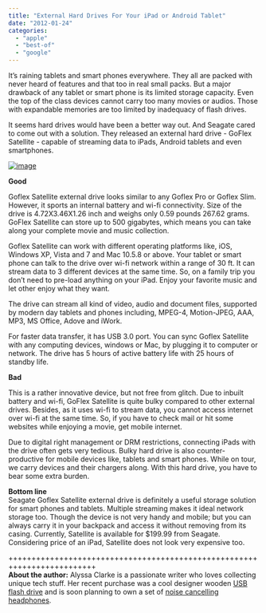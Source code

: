 ```yaml
---
title: "External Hard Drives For Your iPad or Android Tablet"
date: "2012-01-24"
categories: 
  - "apple"
  - "best-of"
  - "google"
---
```


It’s raining tablets and smart phones everywhere. They all are packed with never heard of features and that too in real small packs. But a major drawback of any tablet or smart phone is its limited storage capacity. Even the top of the class devices cannot carry too many movies or audios. Those with expandable memories are too limited by inadequacy of flash drives.

  
It seems hard drives would have been a better way out. And Seagate cared to come out with a solution. They released an external hard drive - GoFlex Satellite - capable of streaming data to iPads, Android tablets and even smartphones.  

[![image](http://lh4.ggpht.com/-qj9UZddhAJQ/Tx5Rq-a-GDI/AAAAAAAAITE/ozmQHFKJvtI/image_thumb.png?imgmax=800 "image")](http://lh3.ggpht.com/-ktkI2ati1uY/Tx5RqK1wFcI/AAAAAAAAIS8/saHseM9GzeI/s1600-h/image%25255B2%25255D.png)

**Good**

Goflex Satellite external drive looks similar to any Goflex Pro or Goflex Slim. However, it sports an internal battery and wi-fi connectivity. Size of the drive is 4.72X3.46X1.26 inch and weighs only 0.59 pounds 267.62 grams. GoFlex Satellite can store up to 500 gigabytes, which means you can take along your complete movie and music collection.

  
Goflex Satellite can work with different operating platforms like, iOS, Windows XP, Vista and 7 and Mac 10.5.8 or above. Your tablet or smart phone can talk to the drive over wi-fi network within a range of 30 ft. It can stream data to 3 different devices at the same time. So, on a family trip you don’t need to pre-load anything on your iPad. Enjoy your favorite music and let other enjoy what they want.

  
The drive can stream all kind of video, audio and document files, supported by modern day tablets and phones including, MPEG-4, Motion-JPEG, AAA, MP3, MS Office, Adove and iWork.

  
For faster data transfer, it has USB 3.0 port. You can sync Goflex Satellite with any computing devices, windows or Mac, by plugging it to computer or network. The drive has 5 hours of active battery life with 25 hours of standby life.  

**Bad**

This is a rather innovative device, but not free from glitch. Due to inbuilt battery and wi-fi, GoFlex Satellite is quite bulky compared to other external drives. Besides, as it uses wi-fi to stream data, you cannot access internet over wi-fi at the same time. So, if you have to check mail or hit some websites while enjoying a movie, get mobile internet.

  
Due to digital right management or DRM restrictions, connecting iPads with the drive often gets very tedious. Bulky hard drive is also counter-productive for mobile devices like, tablets and smart phones. While on tour, we carry devices and their chargers along. With this hard drive, you have to bear some extra burden.

  
**Bottom line**  
Seagate Goflex Satellite external drive is definitely a useful storage solution for smart phones and tablets. Multiple streaming makes it ideal network storage too. Though the device is not very handy and mobile; but you can always carry it in your backpack and access it without removing from its casing. Currently, Satellite is available for $199.99 from Seagate. Considering price of an iPad, Satellite does not look very expensive too.  

+++++++++++++++++++++++++++++++++++++++++++++++++++++++++++++++++++++++++  
**About the author:** Alyssa Clarke is a passionate writer who loves collecting unique tech stuff. Her recent purchase was a cool designer wooden [USB flash drive](http://www.designbuzz.com/entry/10-creative-unique-usb-flash-drive-designs/) and is soon planning to own a set of [noise cancelling headphones](http://www.gizmowatch.com/entry/10-noise-cancelling-headphones-priced-100/).
